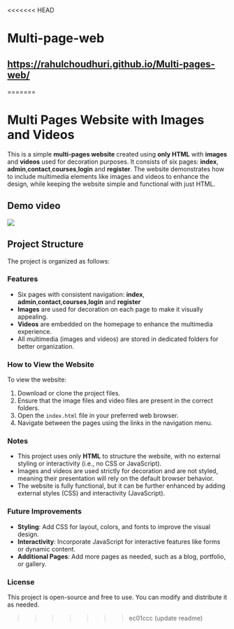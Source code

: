 <<<<<<< HEAD
# Multi-page-web

## https://rahulchoudhuri.github.io/Multi-pages-web/
=======
# Multi Pages Website with Images and Videos

This is a simple **multi-pages website** created using **only HTML** with **images** and **videos** used for decoration purposes. It consists of six pages: **index**, **admin**,**contact**,**courses**,**login** and **register**. The website demonstrates how to include multimedia elements like images and videos to enhance the design, while keeping the website simple and functional with just HTML.

## Demo video

![](./demo_video.gif)


## Project Structure

The project is organized as follows:
### Features

- Six pages with consistent navigation: **index**, **admin**,**contact**,**courses**,**login** and **register**
- **Images** are used for decoration on each page to make it visually appealing.
- **Videos** are embedded on the homepage to enhance the multimedia experience.
- All multimedia (images and videos) are stored in dedicated folders for better organization.

### How to View the Website

To view the website:

1. Download or clone the project files.
2. Ensure that the image files  and video files are present in the correct folders.
3. Open the `index.html` file in your preferred web browser.
4. Navigate between the pages using the links in the navigation menu.

### Notes

- This project uses only **HTML** to structure the website, with no external styling or interactivity (i.e., no CSS or JavaScript).
- Images and videos are used strictly for decoration and are not styled, meaning their presentation will rely on the default browser behavior.
- The website is fully functional, but it can be further enhanced by adding external styles (CSS) and interactivity (JavaScript).

### Future Improvements

- **Styling**: Add CSS for layout, colors, and fonts to improve the visual design.
- **Interactivity**: Incorporate JavaScript for interactive features like forms or dynamic content.
- **Additional Pages**: Add more pages as needed, such as a blog, portfolio, or gallery.

### License

This project is open-source and free to use. You can modify and distribute it as needed.
>>>>>>> ec01ccc (update readme)

